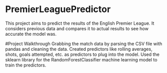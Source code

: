 # PremierLeaguePredictor
This project aims to predict the results of the English Premier League. It considers previous data and compares it to actual results to see how accurate the model was.

#Project Walkthrough
Grabbing the match data by parsing the CSV file with pandas and cleaning the data.
Created predictors like rolling averages, shots, goals attempted, etc. as predictors to plug into the model.
Used the sklearn library for the RandomForestClassifier machine learning model to train the predictors.
